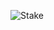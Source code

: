 
![Stake](https://github.com/marufhasanmitul/assignment/assets/87512480/88ac715a-bacf-4de2-93ad-5be69c8d58ce)
